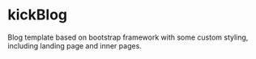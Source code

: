 # kickBlog
Blog template based on bootstrap framework with some custom styling, including landing page and inner pages.
